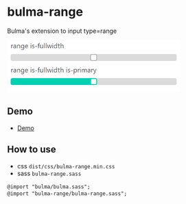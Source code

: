 # bulma-range
Bulma's extension to input type=range

<img src="./bulma-range.png" width="80%">

## Demo

- [Demo](https://uk-taniyama.github.io/bulma-range/test/)

## How to use

- css `dist/css/bulma-range.min.css`
- sass `bulma-range.sass`

```
@import "bulma/bulma.sass";
@import "bulma-range/bulma-range.sass";
```
